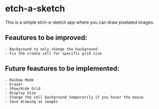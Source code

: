 # etch-a-sketch

This is a simple etch-a-sketch app where you can draw pixelated images.

## Feautures to be improved:

    - Background to only change the background
    - Fix the create cell for specific grid size

## Future feautures to be implemented:
    
    - Raibow Mode
    - Eraser
    - Show/Hide Grid
    - Display Size
    - Change the cell background temporarily if you hover the mouse
    - Save drawing as images

